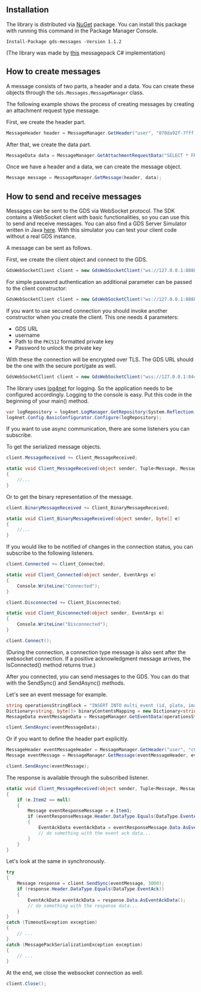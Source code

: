 ## Installation

The library is distributed via [NuGet](https://www.nuget.org/packages/gds-messages/) package. You can install this package with running this command in the Package Manager Console.

`Install-Package gds-messages -Version 1.1.2`

(The library was made by [this](https://github.com/neuecc/MessagePack-CSharp) messagepack C# implementation)

## How to create messages

A message consists of two parts, a header and a data. You can create these objects through the `Gds.Messages.MessageManager` class.

The following example shows the process of creating messages by creating an attachment request type message.

First, we create the header part.
```csharp
MessageHeader header = MessageManager.GetHeader("user", "870da92f-7fff-48af-825e-05351ef97acd", 1582612168230, 1582612168230, false, null, null, null, null, DataType.AttachmentRequest);
```

After that, we create the data part.
```csharp
MessageData data = MessageManager.GetAttachmentRequestData("SELECT * FROM \"multi_event-@attachment\" WHERE id='ATID2006241023125470' and ownerid='EVNT2006241023125470' FOR UPDATE WAIT 86400");
```

Once we have a header and a data, we can create the message object.
```csharp
Message message = MessageManager.GetMessage(header, data);
```

## How to send and receive messages

Messages can be sent to the GDS via WebSocket protocol. The SDK contains a WebSocket client with basic functionalities, so you can use this to send and receive messages.
You can also find a GDS Server Simulator written in Java [here](https://github.com/arh-eu/gds-server-simulator). With this simulator you can test your client code without a real GDS instance.

A message can be sent as follows.

First, we create the client object and connect to the GDS.
```csharp
GdsWebSocketClient client = new GdsWebSocketClient("ws://127.0.0.1:8888/gate", "user");
``` 

For simple password authentication an additional parameter can be passed to the client constructor:

```csharp
GdsWebSocketClient client = new GdsWebSocketClient("ws://127.0.0.1:8888/gate", "user", "u$€r_p4$$w0rD");
```

If you want to use secured connection you should invoke another constructor when you create the client. This one needs 4 parameters:

 - GDS URL
 - username
 - Path to the `PKCS12` formatted private key
 - Password to unlock the private key 
 
With these the connection will be encrypted over TLS. The GDS URL should be the one with the secure port/gate as well.

```csharp
GdsWebSocketClient client = new GdsWebSocketClient("wss://127.0.0.1:8443/gates", "tls_user", "tlsuser_private_key.p12", "very_secret_password_for_the_tls_certificate");
```


The library uses [log4net](https://logging.apache.org/log4net/) for logging. So the application needs to be configured accordingly.
Logging to the console is easy. Put this code in the beginning of your main() method.
```csharp
var logRepository = log4net.LogManager.GetRepository(System.Reflection.Assembly.GetEntryAssembly());    
log4net.Config.BasicConfigurator.Configure(logRepository);
```

If you want to use async communication, there are some listeners you can subscribe.

To get the serialized message objects.
```csharp
client.MessageReceived += Client_MessageReceived;

static void Client_MessageReceived(object sender, Tuple<Message, MessagePackSerializationException> e)
{
    //...
}

```

Or to get the binary representation of the message.
```csharp
client.BinaryMessageReceived += Client_BinaryMessageReceived;

static void Client_BinaryMessageReceived(object sender, byte[] e)
{
	//...
}
```

If you would like to be notified of changes in the connection status, you can subscribe to the following listeners.
```csharp
client.Connected += Client_Connected;

static void Client_Connected(object sender, EventArgs e)
{
    Console.WriteLine("Connected");
}
```

```csharp
client.Disconnected += Client_Disconnected;

static void Client_Disconnected(object sender, EventArgs e)
{
    Console.WriteLine("Disconnected");
}
```

```csharp
client.Connect();
``` 

(During the connection, a connection type message is also sent after the websocket connection. If a positive acknowledgment message arrives, the IsConnected() method returns true.)

After you connected, you can send messages to the GDS. You can do that with the SendSync() and SendAsync() methods.

Let's see an event message for example.

```csharp
string operationsStringBlock = "INSERT INTO multi_event (id, plate, images) VALUES('EVNT2006241023125476', 'ABC123', array('ATID2006241023125470'));INSERT INTO \"multi_event-@attachment\" (id, meta, data) VALUES('ATID2006241023125470', 'some_meta', 0x62696e6172795f69645f6578616d706c65)";
Dictionary<string, byte[]> binaryContentsMapping = new Dictionary<string, byte[]> { { "62696e6172795f69645f6578616d706c65", new byte[] { 1, 2, 3 } } };
MessageData eventMessageData = MessageManager.GetEventData(operationsStringBlock, binaryContentsMapping);

client.SendAsync(eventMessageData);
```

Or if you want to define the header part explicitly.
```csharp
MessageHeader eventMessageHeader = MessageManager.GetHeader("user", "c08ea082-9dbf-4d96-be36-4e4eab6ae624", 1582612168230, 1582612168230, false, null, null, null, null, DataType.Event);
Message eventMessage = MessageManager.GetMessage(eventMessageHeader, eventMessageData);

client.SendAsync(eventMessage);
```

The response is available through the subscribed listener.
```csharp
static void Client_MessageReceived(object sender, Tuple<Message, MessagePackSerializationException> e)
{
    if (e.Item2 == null)
    {
        Message eventResponseMessage = e.Item1;
        if (eventResponseMessage.Header.DataType.Equals(DataType.EventAck))
        {
            EventAckData eventAckData = eventResponseMessage.Data.AsEventAckData();
            // do something with the event ack data...
        }
    }
}
```

Let's look at the same in synchronously.
```csharp
try
{
    Message response = client.SendSync(eventMessage, 3000);
    if (response.Header.DataType.Equals(DataType.EventAck))
    {
        EventAckData eventAckData = response.Data.AsEventAckData();
        // do something with the response data...
    }
}
catch (TimeoutException exception)
{
    // ...
}
catch (MessagePackSerializationException exception)
{
    // ...
}
```

At the end, we close the websocket connection as well.
```csharp
client.Close();
```

